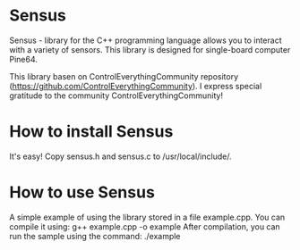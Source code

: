 # Sensus
Sensus - library for the C++ programming language  allows you to interact with a variety of sensors.
This library is designed for single-board computer Pine64.

This library basen on ControlEverythingCommunity repository (https://github.com/ControlEverythingCommunity).
I express special gratitude to the community ControlEverythingCommunity!

# How to install Sensus
It's easy! Copy sensus.h and sensus.c to /usr/local/include/. 

# How to use Sensus
A simple example of using the library stored in a file example.cpp. You can compile it using:
g++ example.cpp -o example
After compilation, you can run the sample using the command:
./example
